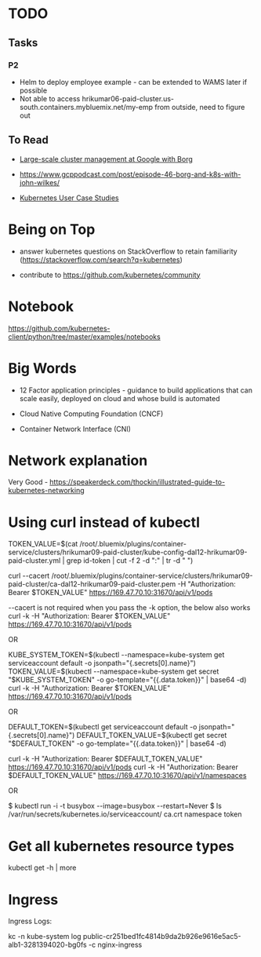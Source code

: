 # TODO

## Tasks

### P2

- Helm to deploy employee example - can be extended to WAMS later if possible
- Not able to access hrikumar06-paid-cluster.us-south.containers.mybluemix.net/my-emp from outside, need to figure out

## To Read

- [Large-scale cluster management at Google with Borg](https://research.google.com/pubs/pub43438.html)

- https://www.gcppodcast.com/post/episode-46-borg-and-k8s-with-john-wilkes/

- [Kubernetes User Case Studies](https://kubernetes.io/case-studies/)


# Being on Top

- answer kubernetes questions on StackOverflow to retain familiarity (https://stackoverflow.com/search?q=kubernetes)

- contribute to https://github.com/kubernetes/community


# Notebook

https://github.com/kubernetes-client/python/tree/master/examples/notebooks

# Big Words

- 12 Factor application principles - guidance to build applications that can scale easily, deployed on cloud and whose build is automated

- Cloud Native Computing Foundation (CNCF)

- Container Network Interface (CNI)


# Network explanation

Very Good - https://speakerdeck.com/thockin/illustrated-guide-to-kubernetes-networking


# Using curl instead of kubectl

TOKEN_VALUE=$(cat /root/.bluemix/plugins/container-service/clusters/hrikumar09-paid-cluster/kube-config-dal12-hrikumar09-paid-cluster.yml | grep id-token | cut -f 2 -d ":" | tr -d " ")

curl --cacert /root/.bluemix/plugins/container-service/clusters/hrikumar09-paid-cluster/ca-dal12-hrikumar09-paid-cluster.pem -H "Authorization: Bearer $TOKEN_VALUE"  https://169.47.70.10:31670/api/v1/pods

--cacert is not required when you pass the -k option, the below also works
curl -k -H "Authorization: Bearer $TOKEN_VALUE"  https://169.47.70.10:31670/api/v1/pods

OR

KUBE_SYSTEM_TOKEN=$(kubectl --namespace=kube-system get serviceaccount default -o jsonpath="{.secrets[0].name}")
TOKEN_VALUE=$(kubectl --namespace=kube-system get secret "$KUBE_SYSTEM_TOKEN" -o go-template="{{.data.token}}" | base64 -d)
curl -k -H "Authorization: Bearer $TOKEN_VALUE"  https://169.47.70.10:31670/api/v1/pods

OR

DEFAULT_TOKEN=$(kubectl get serviceaccount default -o jsonpath="{.secrets[0].name}")
DEFAULT_TOKEN_VALUE=$(kubectl get secret "$DEFAULT_TOKEN" -o go-template="{{.data.token}}" | base64 -d)

curl -k -H "Authorization: Bearer $DEFAULT_TOKEN_VALUE"  https://169.47.70.10:31670/api/v1/pods
curl -k -H "Authorization: Bearer $DEFAULT_TOKEN_VALUE"  https://169.47.70.10:31670/api/v1/namespaces

OR

$ kubectl run -i -t busybox --image=busybox --restart=Never
$ ls /var/run/secrets/kubernetes.io/serviceaccount/
ca.crt namespace token

# Get all kubernetes resource types

kubectl get -h | more

# Ingress

Ingress Logs:

kc -n kube-system log public-cr251bed1fc4814b9da2b926e9616e5ac5-alb1-3281394020-bg0fs -c nginx-ingress